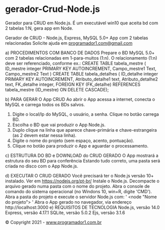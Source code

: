 # gerador-Crud-Node.js
Gerador para CRUD em Node.js. É um executável win10 que aceita bd com 2 tabelas 1:N, gera app em Node.

Gerador de CRUD - Node.js, Express, MySQL 5.0+
App com 2 tabelas relacionadas
Solicite ajuda em programador1.com@gmail.com

a) PROCEDIMENTOS COM BANCO DE DADOS
Prepare o BD MySQL 5.0+ com 2 tabelas relacionadas em 1-para-muitos (1:n).
O relacionamento (1:n) deve ser referenciado, conforme ex.:
CREATE TABLE tabela_mestre ( ID_mestre integer PRIMARY KEY AUTOINCREMENT, Campo_mestre1 Text, Campo_mestre2 Text )
CREATE TABLE tabela_detalhes ( ID_detalhe integer PRIMARY KEY AUTOINCREMENT, Atributo_detalhe1 text, Atributo_detalhe2 text, FK_detalhe integer, FOREIGN KEY (FK_detalhe) REFERENCES tabela_mestre (ID_mestre) ON DELETE CASCADE);

b) PARA GERAR O App CRUD
Ao abrir o App acessa a internet, conecta o MySQL e carrega todos os BDs salvos.
1) Digite o local/Ip do MySQL, o usuário, a senha. Clique no botão carrega BD.
2) Escolha o BD que vai produzir o App Node.js.
3) Duplo clique na linha que aparece chave-primária e chave-estrangeira (as 2 devem estar nessa linha).
4) Digite o nome do projeto (sem espaço, acento, pontuação).
5) Clique no botão para produzir o App e aguardar o processamento.

c) ESTRUTURA DO BD e DOWNLOAD do CRUD GERADO
O App mostrará a estrutura do seu BD para conferência
Estando tudo correto, uma pasta será criada no disco com o App Node.js.

d) EXECUTAR O CRUD GERADO
Você precisará ter o Node.js versão 10+ instalado. Ver em https://nodejs.org/pt-br/
Instale o Node.js.
Decompacte o arquivo gerado numa pasta com o nome do projeto.
Abra o console de comando do sistema operacional (no Windons 10, win+R, digite 'CMD').
Abra a pasta do projeto e execute o servidor Node.js com: ' <node "Nome do projeto"> '
Abra o App gerado no navegador, via endereço http://localhost:3000
e) REQUISITOS DE TECNOLOGIA
Node.js, versão 14.0
Express, versão 4.17.1
SQLite, versão 5.0.2
Ejs, versão 3.1.6

© Copyright 2021 - www.programador1.com.br
